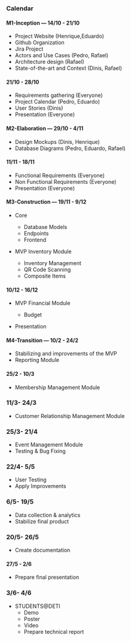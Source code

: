 ### Calendar

#### M1-Inception — 14/10 - 21/10

- Project Website (Henrique,Eduardo)
- Github Organization
- Jira Project
- Actors and Use Cases (Pedro, Rafael)
- Architecture design (Rafael)
- State-of-the-art and Context (Dinis, Rafael)


#### 21/10 - 28/10

- Requirements gathering (Everyone)
- Project Calendar (Pedro, Eduardo)
- User Stories (Dinis)
- Presentation (Everyone)

#### M2-Elaboration — 29/10 - 4/11

- Design Mockups (Dinis, Henrique)
- Database Diagrams (Pedro, Eduardo, Rafael)

#### 11/11 - 18/11

- Functional Requirements (Everyone)
- Non Functional Requirements (Everyone)
- Presentation (Everyone)

#### M3-Construction — 19/11 - 9/12

- Core
    - Database Models
    - Endpoints
    - Frontend

- MVP Inventory Module
    - Inventory Management
    - QR Code Scanning
    - Composite Items


#### 10/12 - 16/12

- MVP Financial Module
    - Budget

- Presentation


#### M4-Transition — 10/2 - 24/2

- Stabilizing and improvements of the MVP
- Reporting Module

#### 25/2 - 10/3

- Membership Management Module

### 11/3- 24/3
- Customer Relationship Management Module

### 25/3- 21/4
- Event Management Module
- Testing & Bug Fixing

### 22/4- 5/5
- User Testing
- Apply Improvements

### 6/5- 19/5
- Data collection & analytics
- Stabilize final product

### 20/5- 26/5
- Create documentation

#### 27/5 - 2/6
- Prepare final presentation

### 3/6- 4/6
- STUDENTS@DETI	
    - Demo
    - Poster
    - Video
    - Prepare technical report

